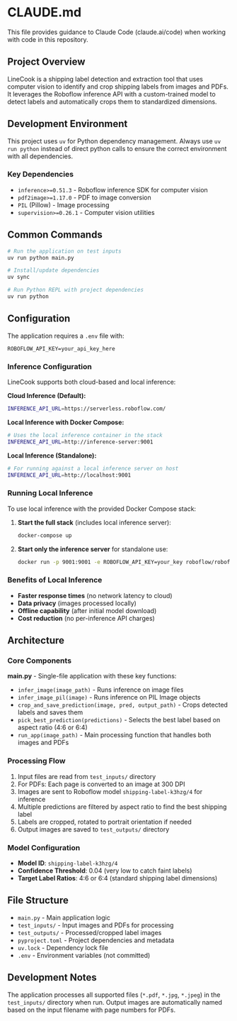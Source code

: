 # CLAUDE.md

This file provides guidance to Claude Code (claude.ai/code) when working with code in this repository.

## Project Overview

LineCook is a shipping label detection and extraction tool that uses computer vision to identify and crop shipping labels from images and PDFs. It leverages the Roboflow inference API with a custom-trained model to detect labels and automatically crops them to standardized dimensions.

## Development Environment

This project uses `uv` for Python dependency management. Always use `uv run python` instead of direct python calls to ensure the correct environment with all dependencies.

### Key Dependencies
- `inference>=0.51.3` - Roboflow inference SDK for computer vision
- `pdf2image>=1.17.0` - PDF to image conversion
- `PIL` (Pillow) - Image processing
- `supervision>=0.26.1` - Computer vision utilities

## Common Commands

```bash
# Run the application on test inputs
uv run python main.py

# Install/update dependencies
uv sync

# Run Python REPL with project dependencies
uv run python
```

## Configuration

The application requires a `.env` file with:
```
ROBOFLOW_API_KEY=your_api_key_here
```

### Inference Configuration

LineCook supports both cloud-based and local inference:

**Cloud Inference (Default):**
```bash
INFERENCE_API_URL=https://serverless.roboflow.com/
```

**Local Inference with Docker Compose:**
```bash
# Uses the local inference container in the stack
INFERENCE_API_URL=http://inference-server:9001
```

**Local Inference (Standalone):**
```bash
# For running against a local inference server on host
INFERENCE_API_URL=http://localhost:9001
```

### Running Local Inference

To use local inference with the provided Docker Compose stack:

1. **Start the full stack** (includes local inference server):
   ```bash
   docker-compose up
   ```

2. **Start only the inference server** for standalone use:
   ```bash
   docker run -p 9001:9001 -e ROBOFLOW_API_KEY=your_key roboflow/roboflow-inference-server-cpu
   ```

### Benefits of Local Inference

- **Faster response times** (no network latency to cloud)
- **Data privacy** (images processed locally)
- **Offline capability** (after initial model download)
- **Cost reduction** (no per-inference API charges)

## Architecture

### Core Components

**main.py** - Single-file application with these key functions:

- `infer_image(image_path)` - Runs inference on image files
- `infer_image_pil(image)` - Runs inference on PIL Image objects
- `crop_and_save_prediction(image, pred, output_path)` - Crops detected labels and saves them
- `pick_best_prediction(predictions)` - Selects the best label based on aspect ratio (4:6 or 6:4)
- `run_app(image_path)` - Main processing function that handles both images and PDFs

### Processing Flow

1. Input files are read from `test_inputs/` directory
2. For PDFs: Each page is converted to an image at 300 DPI
3. Images are sent to Roboflow model `shipping-label-k3hzg/4` for inference
4. Multiple predictions are filtered by aspect ratio to find the best shipping label
5. Labels are cropped, rotated to portrait orientation if needed
6. Output images are saved to `test_outputs/` directory

### Model Configuration

- **Model ID**: `shipping-label-k3hzg/4`
- **Confidence Threshold**: 0.04 (very low to catch faint labels)
- **Target Label Ratios**: 4:6 or 6:4 (standard shipping label dimensions)

## File Structure

- `main.py` - Main application logic
- `test_inputs/` - Input images and PDFs for processing
- `test_outputs/` - Processed/cropped label images
- `pyproject.toml` - Project dependencies and metadata
- `uv.lock` - Dependency lock file
- `.env` - Environment variables (not committed)

## Development Notes

The application processes all supported files (`*.pdf`, `*.jpg`, `*.jpeg`) in the `test_inputs/` directory when run. Output images are automatically named based on the input filename with page numbers for PDFs.